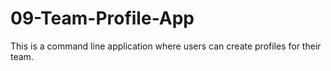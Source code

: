 # 09-Team-Profile-App
This is a command line application where users can create profiles for their team. 
